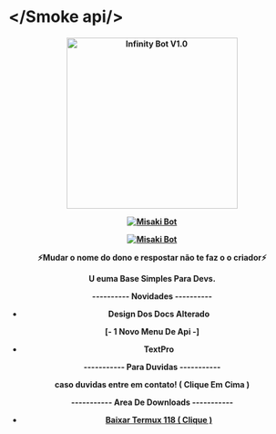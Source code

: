 

# </Smoke api/>

<div align="center">

</div>

<p align="center">

  <h4 align="center">

<img src="https://telegra.ph/file/ccef74420955922048166.jpg" alt="Infinity Bot V1.0" width="300" />



</div>

<p align="center">

   <a href="HTTPS://wa.me/5542998642568"><img title="Misaki Bot" src="https://img.shields.io/badge/Contato dono-red.svg?style=for-the-badge&logo=github" /></a>

 

  <a href="https://github.com/SmokeAgiota/api-smokev2"><img title="Misaki Bot" src="https://img.shields.io/badge/Rest-By SMOKE MODS-red.svg?style=for-the-badge&logo=github" /></a>

 ⚡Mudar o nome do dono e respostar  não te faz o o criador⚡ 

</div>











U euma Base Simples Para Devs.



---------- Novidades ----------

    

- Design Dos Docs Alterado

    

[- 1 Novo Menu De Api -]

- TextPro



 

----------- Para Duvidas -----------

    

caso duvidas entre em contato! ( Clique Em Cima )

    











----------- Area De Downloads -----------

  

- [Baixar Termux 118 ( Clique )](https://www.apkmirror.com/apk/fredrik-fornwall/termux-fdroid-version/termux-fdroid-version-0-118-0-release/termux-fdroid-version-0-118-0-android-apk-download/download/)

    

